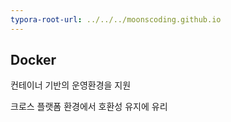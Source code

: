 ```yaml
---
typora-root-url: ../../../moonscoding.github.io
---
```








## Docker

컨테이너 기반의 운영환경을 지원

크로스 플랫폼 환경에서 호환성 유지에 유리



